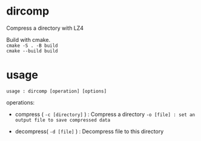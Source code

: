 # dircomp
Compress a directory with LZ4  

Build with cmake.  
`cmake -S . -B build`  
`cmake --build build`

# usage
`usage : dircomp [operation] [options]`  

operations:

- compress ( `-c [directory]` ) : Compress a directory
`-o [file] : set an output file to save compressed data`  

 - decompress( `-d [file]` ) : Decompress file to this directory

